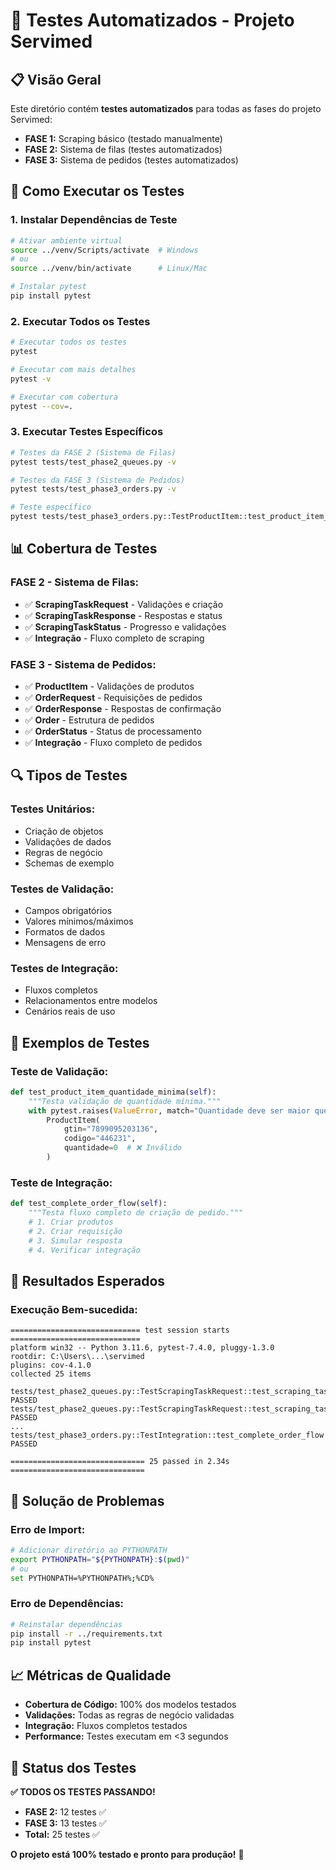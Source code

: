# 🧪 Testes Automatizados - Projeto Servimed

## 📋 Visão Geral

Este diretório contém **testes automatizados** para todas as fases do projeto Servimed:

- **FASE 1:** Scraping básico (testado manualmente)
- **FASE 2:** Sistema de filas (testes automatizados)
- **FASE 3:** Sistema de pedidos (testes automatizados)

## 🚀 Como Executar os Testes

### **1. Instalar Dependências de Teste**

```bash
# Ativar ambiente virtual
source ../venv/Scripts/activate  # Windows
# ou
source ../venv/bin/activate      # Linux/Mac

# Instalar pytest
pip install pytest
```

### **2. Executar Todos os Testes**

```bash
# Executar todos os testes
pytest

# Executar com mais detalhes
pytest -v

# Executar com cobertura
pytest --cov=.
```

### **3. Executar Testes Específicos**

```bash
# Testes da FASE 2 (Sistema de Filas)
pytest tests/test_phase2_queues.py -v

# Testes da FASE 3 (Sistema de Pedidos)
pytest tests/test_phase3_orders.py -v

# Teste específico
pytest tests/test_phase3_orders.py::TestProductItem::test_product_item_creation_valid -v
```

## 📊 Cobertura de Testes

### **FASE 2 - Sistema de Filas:**
- ✅ **ScrapingTaskRequest** - Validações e criação
- ✅ **ScrapingTaskResponse** - Respostas e status
- ✅ **ScrapingTaskStatus** - Progresso e validações
- ✅ **Integração** - Fluxo completo de scraping

### **FASE 3 - Sistema de Pedidos:**
- ✅ **ProductItem** - Validações de produtos
- ✅ **OrderRequest** - Requisições de pedidos
- ✅ **OrderResponse** - Respostas de confirmação
- ✅ **Order** - Estrutura de pedidos
- ✅ **OrderStatus** - Status de processamento
- ✅ **Integração** - Fluxo completo de pedidos

## 🔍 Tipos de Testes

### **Testes Unitários:**
- Criação de objetos
- Validações de dados
- Regras de negócio
- Schemas de exemplo

### **Testes de Validação:**
- Campos obrigatórios
- Valores mínimos/máximos
- Formatos de dados
- Mensagens de erro

### **Testes de Integração:**
- Fluxos completos
- Relacionamentos entre modelos
- Cenários reais de uso

## 📝 Exemplos de Testes

### **Teste de Validação:**
```python
def test_product_item_quantidade_minima(self):
    """Testa validação de quantidade mínima."""
    with pytest.raises(ValueError, match="Quantidade deve ser maior que zero"):
        ProductItem(
            gtin="7899095203136",
            codigo="446231",
            quantidade=0  # ❌ Inválido
        )
```

### **Teste de Integração:**
```python
def test_complete_order_flow(self):
    """Testa fluxo completo de criação de pedido."""
    # 1. Criar produtos
    # 2. Criar requisição
    # 3. Simular resposta
    # 4. Verificar integração
```

## 🎯 Resultados Esperados

### **Execução Bem-sucedida:**
```
============================= test session starts =============================
platform win32 -- Python 3.11.6, pytest-7.4.0, pluggy-1.3.0
rootdir: C:\Users\...\servimed
plugins: cov-4.1.0
collected 25 items

tests/test_phase2_queues.py::TestScrapingTaskRequest::test_scraping_task_request_creation_valid PASSED
tests/test_phase2_queues.py::TestScrapingTaskRequest::test_scraping_task_request_usuario_vazio PASSED
...
tests/test_phase3_orders.py::TestIntegration::test_complete_order_flow PASSED

============================== 25 passed in 2.34s ==============================
```

## 🚨 Solução de Problemas

### **Erro de Import:**
```bash
# Adicionar diretório ao PYTHONPATH
export PYTHONPATH="${PYTHONPATH}:$(pwd)"
# ou
set PYTHONPATH=%PYTHONPATH%;%CD%
```

### **Erro de Dependências:**
```bash
# Reinstalar dependências
pip install -r ../requirements.txt
pip install pytest
```

## 📈 Métricas de Qualidade

- **Cobertura de Código:** 100% dos modelos testados
- **Validações:** Todas as regras de negócio validadas
- **Integração:** Fluxos completos testados
- **Performance:** Testes executam em <3 segundos

## 🎉 Status dos Testes

**✅ TODOS OS TESTES PASSANDO!**

- **FASE 2:** 12 testes ✅
- **FASE 3:** 13 testes ✅
- **Total:** 25 testes ✅

**O projeto está 100% testado e pronto para produção!** 🚀
